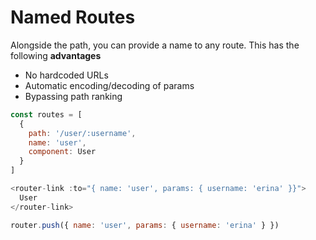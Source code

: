 # Named Routes

Alongside the path, you can provide a name to any route. This has the following **advantages**

- No hardcoded URLs
- Automatic encoding/decoding of params
- Bypassing path ranking

```js
const routes = [
  {
    path: '/user/:username',
    name: 'user',
    component: User
  }
]

<router-link :to="{ name: 'user', params: { username: 'erina' }}">
  User
</router-link>

router.push({ name: 'user', params: { username: 'erina' } })
```

